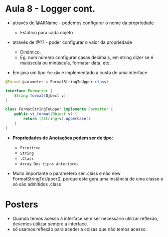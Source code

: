 # Aula 8 - Logger cont.

- através de @AltName - podemos configurar o nome da propriedade
  -  Estático para cada objeto
- através de @?? - poder configurar o valor da propriedade
  - Dinâmico.
  - Eg. num número configurar casas decimais, em string dizer se é maiúscula ou minúscula, formatar data, etc.

- Em java um tipo `função` é implementado à custa de uma interface

```java
@Format(parameter = FormatStringToUpper.class) 

interface Formatter {
    String format(Ojbect v);
}

class FormatStringToUpper implements Formatter {
    public st_format(Object v) {
        return ((String)v).upperCase()
    }
}
```
- **Propriedades de Anotações podem ser de tipo:**
  - `Primitive`
  - `String`
  - `.Class`
  - `Array Dos tipos Anteriores`

- Muito importante o parametero ser .class e não new FormatStringToUpper(), porque este gera uma instância de uma classe e só são admitidos .class

# Posters

- Quando temos acesso à interface sem ser necessário utilizar reflexão, devemos utilizar sempre a interface.
- só usamos reflexão para aceder a coisas que não temos acesso.